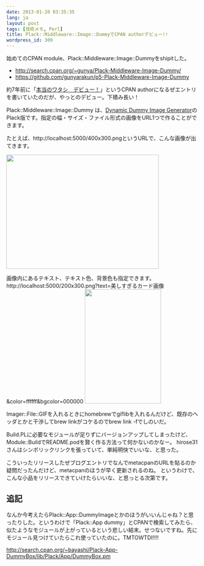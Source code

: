 ```yaml
---
date: 2013-01-20 03:35:35
lang: ja
layout: post
tags: [技術メモ, Perl]
title: Plack::Middleware::Image::DummyでCPAN authorデビュー!!
wordpress_id: 309
---
```

始めてのCPAN module、Plack::Middleware::Image::Dummyをshipitした。
<ul>
	<li><a href="http://search.cpan.org/~gunya/Plack-Middleware-Image-Dummy/">http://search.cpan.org/~gunya/Plack-Middleware-Image-Dummy/</a></li>
	<li><a href="https://github.com/gunyarakun/p5-Plack-Middleware-Image-Dummy">https://github.com/gunyarakun/p5-Plack-Middleware-Image-Dummy</a></li>
</ul>
約7年前に「<a href="http://d.hatena.ne.jp/tasukuchan/20060324/1143188619">本当のワタシ　デビュー！</a>」というCPAN authorになるぜエントリを書いていたのだが、やっとのデビュー。下積み長い！

Plack::Middleware::Image::Dummy は、<a href="http://dummyimage.com/">Dynamic Dummy Image Generator</a>のPlack版です。指定の幅・サイズ・ファイル形式の画像をURL1つで作ることができます。

たとえば、http://localhost:5000/400x300.pngというURLで、こんな画像が出てきます。

<img alt="" src="http://farm9.staticflickr.com/8215/8397330732_856bc6b262.jpg" width="400" height="300" />

画像内にあるテキスト、テキスト色、背景色も指定できます。
http://localhost:5000/200x300.png?text=美しすぎるカード画像&amp;color=ffffff&amp;bgcolor=000000
<img alt="" src="http://farm9.staticflickr.com/8374/8396246309_2c999fed4f.jpg" width="200" height="300" />

Imager::File::GIFを入れるときにhomebrewでgiflibを入れるんだけど、既存のヘッダとかと干渉してbrew linkがコケるのでbrew link -fでしのいだ。

Build.PLに必要なモジュールが足りずにバージョンアップしてしまったけど、
Module::BuildでREADME.podを賢く作る方法って何かないのかなー。
hirose31さんはシンボリックリンクを張っていて、単純明快でいいな、と思った。

こういったリリースしたぜブログエントリでなんでmetacpanのURLを貼るのか疑問だったんだけど、metacpanのほうが早く更新されるのね。
というわけで、こんな小品をリリースできていけたらいいな、と思っとる次第です。
<h2>追記</h2>
なんか今考えたらPlack::App::DummyImageとかのほうがいいんじゃね？と思ったりした。というわけで「Plack::App dummy」とCPANで検索してみたら、似たようなモジュールが上がっているという悲しい結末。せつないですね。先にモジュール見つけていたらこれ使っていたのに。TMTOWTDI!!!!

<a href="http://search.cpan.org/~bayashi/Plack-App-DummyBox/lib/Plack/App/DummyBox.pm">http://search.cpan.org/~bayashi/Plack-App-DummyBox/lib/Plack/App/DummyBox.pm

</a>
